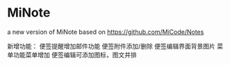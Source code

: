 # MiNote
a new version of MiNote based on https://github.com/MiCode/Notes


新增功能：
  便签提醒增加邮件功能
  便签附件添加/删除
  便签编辑界面背景图片
  菜单功能菜单增加
  便签编辑可添加图标，图文并排
